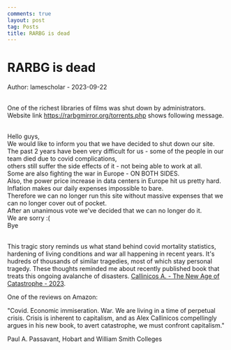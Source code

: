 ```yaml
---
comments: true
layout: post
tag: Posts
title: RARBG is dead
---
```


# RARBG is dead

Author: lamescholar - 2023-09-22
<br><br>

One of the richest libraries of films was shut down by administrators. Website link <https://rarbgmirror.org/torrents.php> shows following message.
<br><br>

Hello guys,<br>
We would like to inform you that we have decided to shut down our site.<br>
The past 2 years have been very difficult for us - some of the people in our team died due to covid complications,<br>
others still suffer the side effects of it - not being able to work at all.<br>
Some are also fighting the war in Europe - ON BOTH SIDES.<br>
Also, the power price increase in data centers in Europe hit us pretty hard.<br>
Inflation makes our daily expenses impossible to bare.<br>
Therefore we can no longer run this site without massive expenses that we can no longer cover out of pocket.<br>
After an unanimous vote we've decided that we can no longer do it.<br>
We are sorry :(<br>
Bye
<br><br>

This tragic story reminds us what stand behind covid mortality statistics, hardening of living conditions and war all happening in recent years. It's hudreds of thousands of similar tragedies, most of which stay personal tragedy. These thoughts reminded me about recently published book that treats this ongoing avalanche of disasters. [Callinicos A. - The New Age of Catastrophe - 2023](https://disk.yandex.ru/i/YSw9q2h-q7dQag).

One of the reviews on Amazon:

"Covid. Economic immiseration. War. We are living in a time of perpetual crisis. Crisis is inherent to capitalism, and as Alex Callinicos compellingly argues in his new book, to avert catastrophe, we must confront capitalism."

Paul A. Passavant, Hobart and William Smith Colleges

